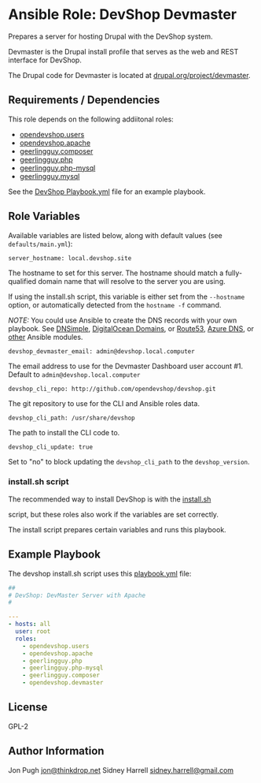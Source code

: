 # Ansible Role: DevShop Devmaster

Prepares a server for hosting Drupal with the DevShop system.

Devmaster is the Drupal install profile that serves as the web and REST interface for DevShop.

The Drupal code for Devmaster is located at [drupal.org/project/devmaster](drupal.org/project/devmaster).

Requirements / Dependencies
------------

This role depends on the following addiitonal roles:

- [opendevshop.users](https://galaxy.ansible.com/opendevshop/users)
- [opendevshop.apache](https://galaxy.ansible.com/opendevshop/apache)
- [geerlingguy.composer](https://galaxy.ansible.com/geerlingguy/composer)
- [geerlingguy.php](https://galaxy.ansible.com/geerlingguy/php)
- [geerlingguy.php-mysql](https://galaxy.ansible.com/geerlingguy/php-mysql)
- [geerlingguy.mysql](https://galaxy.ansible.com/geerlingguy/mysql)

See the [DevShop Playbook.yml](https://github.com/opendevshop/devshop/blob/1.x/playbook.yml) file for an example playbook.

Role Variables
--------------

Available variables are listed below, along with default values (see `defaults/main.yml`):

    server_hostname: local.devshop.site

The hostname to set for this server. The hostname should match a fully-qualified domain name that will resolve to the server you are using.

If using the install.sh script, this variable is either set from the `--hostname` option, or automatically detected from the `hostname -f` command.

*NOTE:* You could use Ansible to create the DNS records with your own playbook. See [DNSimple](https://docs.ansible.com/ansible/latest/modules/dnsimple_module.html), [DigitalOcean Domains](https://docs.ansible.com/ansible/latest/modules/digital_ocean_domain_module.html), or [Route53](https://docs.ansible.com/ansible/latest/modules/route53_module.html), [Azure DNS](https://docs.ansible.com/ansible/latest/modules/azure_rm_dnsrecordset_module.html#azure-rm-dnsrecordset-module), or [other](https://docs.ansible.com/ansible/latest/modules/list_of_all_modules.html?highlight=DNS) Ansible modules.

    devshop_devmaster_email: admin@devshop.local.computer
    
The email address to use for the Devmaster Dashboard user account #1. Default to `admin@devshop.local.computer`

    devshop_cli_repo: http://github.com/opendevshop/devshop.git
    
The git repository to use for the CLI and Ansible roles data. 

    devshop_cli_path: /usr/share/devshop
    
The path to install the CLI code to. 

    devshop_cli_update: true
    
Set to "no" to block updating the `devshop_cli_path` to the `devshop_version`.


### install.sh script

The recommended way to install DevShop is with the [install.sh](https://github.com/opendevshop/devshop/blob/1.x/install.sh)
 
 script, but these roles also work if the variables are set correctly.

The install script prepares certain variables and runs this playbook.


Example Playbook
----------------

The devshop install.sh script uses this [playbook.yml](https://github.com/opendevshop/devshop/blob/1.x/playbook.yml) file:

```yml
##
# DevShop: DevMaster Server with Apache
#

---
- hosts: all
  user: root
  roles:
    - opendevshop.users
    - opendevshop.apache
    - geerlingguy.php
    - geerlingguy.php-mysql
    - geerlingguy.composer
    - opendevshop.devmaster
```

License
-------

GPL-2

Author Information
------------------

Jon Pugh <jon@thinkdrop.net>
Sidney Harrell <sidney.harrell@gmail.com>